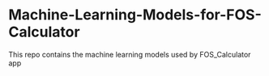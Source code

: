 # Machine-Learning-Models-for-FOS-Calculator
This repo contains the machine learning models used by FOS_Calculator app

